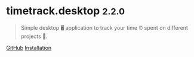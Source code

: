 # timetrack.desktop <small>2.2.0</small>

> Simple desktop 🖥️ application to track your time ⏰ spent on different projects 🎉.

[GitHub](https://github.com/mistweaverco/timetrack.desktop)
[Installation](install)
